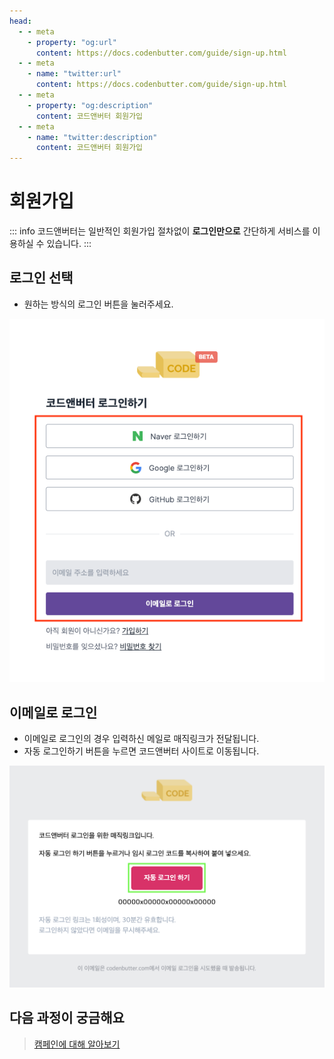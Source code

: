 ```yaml
---
head:
  - - meta
    - property: "og:url"
      content: https://docs.codenbutter.com/guide/sign-up.html
  - - meta
    - name: "twitter:url"
      content: https://docs.codenbutter.com/guide/sign-up.html
  - - meta
    - property: "og:description"
      content: 코드앤버터 회원가입
  - - meta
    - name: "twitter:description"
      content: 코드앤버터 회원가입
---
```


# 회원가입

::: info
코드앤버터는 일반적인 회원가입 절차없이 <b>로그인만으로</b> 간단하게 서비스를 이용하실 수 있습니다.
:::

## 로그인 선택

- 원하는 방식의 로그인 버튼을 눌러주세요.

![로그인 방식 선택하기](./imgs/sign-up/section_1.png)

## 이메일로 로그인

- 이메일로 로그인의 경우 입력하신 메일로 매직링크가 전달됩니다.
- 자동 로그인하기 버튼을 누르면 코드앤버터 사이트로 이동됩니다.

![매직링크](./imgs/sign-up/section_2.png)

## 다음 과정이 궁금해요

> [캠페인에 대해 알아보기](./create-campaign.md)
